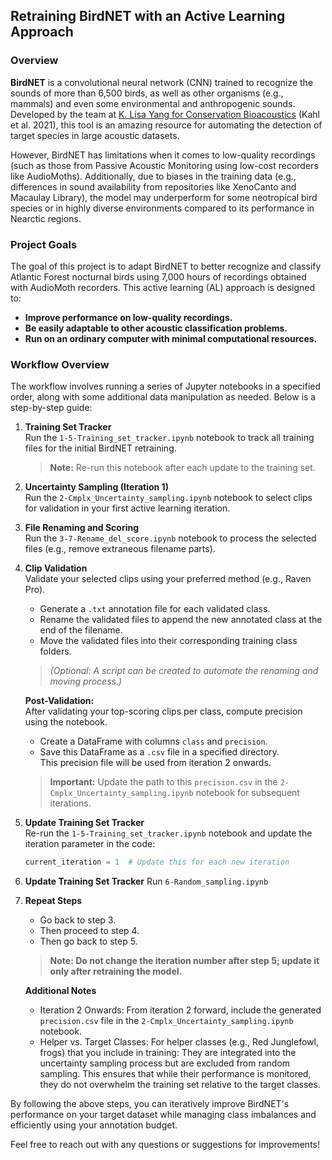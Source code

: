 ## Retraining BirdNET with an Active Learning Approach

### Overview

**BirdNET** is a convolutional neural network (CNN) trained to recognize the sounds of more than 6,500 birds, as well as other organisms (e.g., mammals) and even some environmental and anthropogenic sounds. Developed by the team at [K. Lisa Yang for Conservation Bioacoustics](https://github.com/kahst/BirdNET-Analyzer/tree/main) (Kahl et al. 2021), this tool is an amazing resource for automating the detection of target species in large acoustic datasets.

However, BirdNET has limitations when it comes to low-quality recordings (such as those from Passive Acoustic Monitoring using low-cost recorders like AudioMoths). Additionally, due to biases in the training data (e.g., differences in sound availability from repositories like XenoCanto and Macaulay Library), the model may underperform for some neotropical bird species or in highly diverse environments compared to its performance in Nearctic regions.

### Project Goals

The goal of this project is to adapt BirdNET to better recognize and classify Atlantic Forest nocturnal birds using 7,000 hours of recordings obtained with AudioMoth recorders. This active learning (AL) approach is designed to:
- **Improve performance on low-quality recordings.**
- **Be easily adaptable to other acoustic classification problems.**
- **Run on an ordinary computer with minimal computational resources.**

### Workflow Overview

The workflow involves running a series of Jupyter notebooks in a specified order, along with some additional data manipulation as needed. Below is a step-by-step guide:

1. **Training Set Tracker**  
   Run the `1-5-Training_set_tracker.ipynb` notebook to track all training files for the initial BirdNET retraining.  
   > **Note:** Re-run this notebook after each update to the training set.

2. **Uncertainty Sampling (Iteration 1)**  
   Run the `2-Cmplx_Uncertainty_sampling.ipynb` notebook to select clips for validation in your first active learning iteration.

3. **File Renaming and Scoring**  
   Run the `3-7-Rename_del_score.ipynb` notebook to process the selected files (e.g., remove extraneous filename parts).

4. **Clip Validation**  
   Validate your selected clips using your preferred method (e.g., Raven Pro).  
   - Generate a `.txt` annotation file for each validated class.
   - Rename the validated files to append the new annotated class at the end of the filename.
   - Move the validated files into their corresponding training class folders.  
   > *(Optional: A script can be created to automate the renaming and moving process.)*

   **Post-Validation:**  
   After validating your top-scoring clips per class, compute precision using the notebook.  
   - Create a DataFrame with columns `class` and `precision`.
   - Save this DataFrame as a `.csv` file in a specified directory.  
   This precision file will be used from iteration 2 onwards.  
   > **Important:** Update the path to this `precision.csv` in the `2-Cmplx_Uncertainty_sampling.ipynb` notebook for subsequent iterations.

5. **Update Training Set Tracker**  
   Re-run the `1-5-Training_set_tracker.ipynb` notebook and update the iteration parameter in the code:
   ```python
   current_iteration = 1  # Update this for each new iteration

6. **Update Training Set Tracker**
Run `6-Random_sampling.ipynb`

7. **Repeat Steps**

    - Go back to step 3.
    - Then proceed to step 4.
    - Then go back to step 5.
   > **Note: Do not change the iteration number after step 5; update it only after retraining the model.**

    **Additional Notes**
   * Iteration 2 Onwards:
     From iteration 2 forward, include the generated `precision.csv` file in the `2-Cmplx_Uncertainty_sampling.ipynb` notebook.
   * Helper vs. Target Classes:
     For helper classes (e.g., Red Junglefowl, frogs) that you include in training:
     They are integrated into the uncertainty sampling process but are excluded from random sampling. This ensures that while their performance is monitored, they do not overwhelm the training set relative to the target classes.


By following the above steps, you can iteratively improve BirdNET's performance on your target dataset while managing class imbalances and efficiently using your annotation budget.

Feel free to reach out with any questions or suggestions for improvements!




